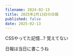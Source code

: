 ```yaml
---
filename: 2024-02-13
title: 2025年2月13日の日報
published: false
date: 2025-02-13
---
```

CSSやってた記憶...? 覚えてない

日報は当日に書こうね
